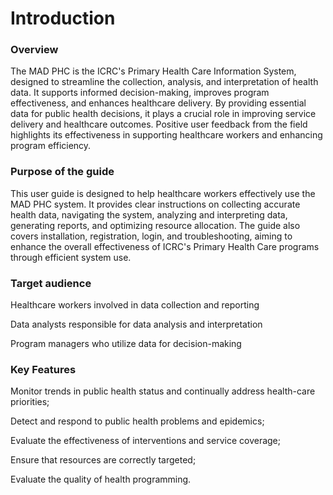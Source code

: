 # Introduction

### **Overview**

The MAD PHC is the ICRC's Primary Health Care Information System, designed to streamline the collection, analysis, and interpretation of health data. It supports informed decision-making, improves program effectiveness, and enhances healthcare delivery. By providing essential data for public health decisions, it plays a crucial role in improving service delivery and healthcare outcomes. Positive user feedback from the field highlights its effectiveness in supporting healthcare workers and enhancing program efficiency.

### **Purpose of the guide**

This user guide is designed to help healthcare workers effectively use the MAD PHC system. It provides clear instructions on collecting accurate health data, navigating the system, analyzing and interpreting data, generating reports, and optimizing resource allocation. The guide also covers installation, registration, login, and troubleshooting, aiming to enhance the overall effectiveness of ICRC's Primary Health Care programs through efficient system use.

### **Target audience**

Healthcare workers involved in data collection and reporting

Data analysts responsible for data analysis and interpretation

Program managers who utilize data for decision-making

### **Key Features**

Monitor trends in public health status and continually address health-care priorities;

Detect and respond to public health problems and epidemics;

Evaluate the effectiveness of interventions and service coverage;

Ensure that resources are correctly targeted;

Evaluate the quality of health programming.
